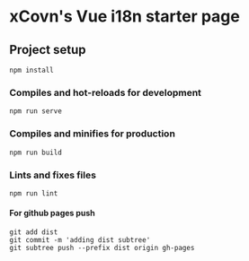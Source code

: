 # xCovn's Vue i18n starter page

## Project setup
```
npm install
```

### Compiles and hot-reloads for development
```
npm run serve
```

### Compiles and minifies for production
```
npm run build
```

### Lints and fixes files
```
npm run lint
```

#### For github pages push
``` 
git add dist 
git commit -m 'adding dist subtree'
git subtree push --prefix dist origin gh-pages
```